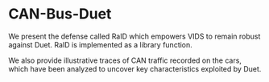 # CAN-Bus-Duet

We present the defense called RaID which empowers VIDS to remain robust against Duet. RaID is implemented as a library function.

We also provide illustrative traces of CAN traffic recorded on the cars, which have been analyzed to uncover key characteristics exploited by Duet.


